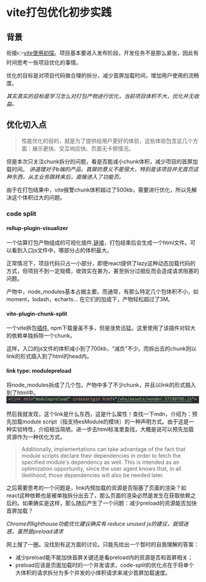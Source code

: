 # vite打包优化初步实践
## 背景
衔接:point_right:[vite使用初探](/tech/vite使用初探.html)。项目基本要进入发布阶段，开发任务不是那么紧张，因此有时间思考一些项目优化的事情。

优化的目标是对项目代码做合理的拆分，减少首屏加载时间，增加用户使用的流畅度。

*其实真实的目标是学习怎么对打包产物进行优化，当前项目体积不大，优化并无收益。*

## 优化切入点
> 性能优化的目的，就是为了提供给用户更好的体验，这些体验包含这几个方面：展示更快、交互响应快、页面无卡顿情况。

但是本次只关注chunk拆分的问题，看是否能减小chunk体积，减少项目的首屏加载时间。
*讲道理对于b端的产品，首屏的意义不是很大，特别是该项目并无首页这种东西，从主业务跳转来后，直接进入了功能页。*

由于在打包结果中，vite报警chunk体积超过了500kb，需要进行优化，所以先解决这个体积过大的问题。

### code split
#### rollup-plugin-visualizer
一个估算打包产物组成的可视化插件,[链接](https://github.com/btd/rollup-plugin-visualizer)，打包结束后会生成一个html文件。可以看到入口js文件中，哪部分占的体积最大。

正常情况下，项目代码只占一小部分，即使react提供了lazy这种动态加载代码的方式，但项目不到一定规模，收效实在甚为，甚至拆分过细反而会造成请求阻塞的问题。

产物中，node_modules基本占据主要。而通常，有那么特定几个包体积不小，如moment，lodash，echarts... 在它们的加成下，产物轻松超过了3M。
#### vite-plugin-chunk-split
一个vite拆包[插件](https://github.com/sanyuan0704/vite-plugin-chunk-split#readme), npm下载量虽不多，但是涨势迅猛。这里使用了该插件对较大的依赖单独拆除一个chunk。

这样，入口的js文件的体积减小到了700kb，“减负”不少。而拆出去的chunk则以link的形式插入到了html的head内。
#### link type: modulepreload
将node_modules拆成了几个包，产物中多了不少chunk，并且以link的形式插入到了html中。
![chunk](./image/vite_build.png)

然后我就发现，这个link是什么东西，这是什么属性！查找一下mdn，介绍为：预先加载module script（指支持esModule的模块）的一种声明方式。由于这是一种实验特性，介绍相当简陋。进一步去html标准里查找，大概是说可以预先加载资源作为一种优化方式。
> Additionally, implementations can take advantage of the fact that module scripts declare their dependencies in order to fetch the specified module's dependency as well. This is intended as an optimization opportunity, since the user agent knows that, in all likelihood, those dependencies will also be needed later. 

之后需要思考的一个问题是，link内预加载的资源是否阻塞了页面的渲染？如react这种依赖也是被单独拆分出去了，那么页面的渲染必然是发生在获取依赖之后的。如果确实是这样，那么随后产生了一个问题：减少preload的资源能否加快首屏加载？

*Chrome的lighthouse功能优化建议确实有 reduce unused js的建议，就很迷惑，虽然是preload请求*

网上搜了一圈，没找到有这方面的讨论。只能先给出一个暂时的自我理解的答案：

- 减少preload能不能加快首屏关键还是看preload内的资源是否和首屏相关；
- preload应该是页面加载时的一个并发请求，code-split的优化点在于将单个大体积的请求拆分为多个并发的小体积请求来减少首屏加载速度。